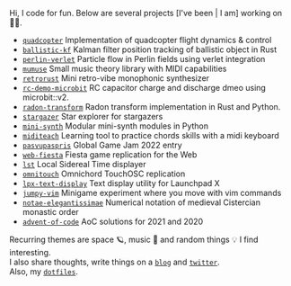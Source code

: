 Hi, I code for fun. Below are several projects [I've been | I am] working on 👨‍💻.  

- [`quadcopter`](https://github.com/alelouis/quadcopter) Implementation of quadcopter flight dynamics & control 
- [`ballistic-kf`](https://github.com/alelouis/ballistic-kf) Kalman filter position tracking of ballistic object in Rust
- [`perlin-verlet`](https://github.com/alelouis/perlin-verlet) Particle flow in Perlin fields using verlet integration
- [`mumuse`](https://github.com/alelouis/mumuse) Small music theory library with MIDI capabilities
- [`retrorust`](https://github.com/alelouis/retrorust) Mini retro-vibe monophonic synthesizer
- [`rc-demo-microbit`](https://github.com/alelouis/rc-demo-microbit) RC capacitor charge and discharge dmeo using microbit::v2.
- [`radon-transform`](https://github.com/alelouis/radon-transform) Radon transform implementation in Rust and Python.
- [`stargazer`](https://github.com/alelouis/stargazer) Star explorer for stargazers
- [`mini-synth`](https://github.com/alelouis/mini-synth) Modular mini-synth modules in Python
- [`miditeach`](https://github.com/alelouis/midiTeach) Learning tool to practice chords skills with a midi keyboard
- [`pasvupaspris`](https://github.com/alelouis/pasvupaspris) Global Game Jam 2022 entry
- [`web-fiesta`](https://github.com/alelouis/web-fiesta) Fiesta game replication for the Web
- [`lst`](https://github.com/alelouis/lst) Local Sidereal Time displayer
- [`omnitouch`](https://github.com/alelouis/omnitouch) Omnichord TouchOSC replication
- [`lpx-text-display`](https://github.com/alelouis/lpx-text-display) Text display utility for Launchpad X 
- [`jumpy-vim`](https://github.com/alelouis/jumpy-vim) Minigame experiment where you move with vim commands
- [`notae-elegantissimae`](https://github.com/alelouis/notae-elegantissimae) Numerical notation of medieval Cistercian monastic order
- [`advent-of-code`](https://github.com/alelouis/advent-of-code) AoC solutions for 2021 and 2020

Recurring themes are space 🪐, music 🎹 and random things 💡 I find interesting.  
I also share thoughts, write things on a [`blog`](https://alelouis.eu/) and [`twitter`](https://twitter.com/_alelouis).  
Also, my [`dotfiles`](https://github.com/alelouis/dotfiles).
